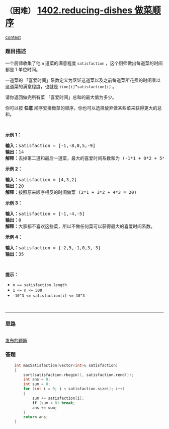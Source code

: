 # `（困难）` [1402.reducing-dishes 做菜顺序](https://leetcode-cn.com/problems/reducing-dishes/)

[contest](https://leetcode-cn.com/contest/biweekly-contest-23/problems/reducing-dishes/)

### 题目描述
<p>一个厨师收集了他&nbsp;<code>n</code>&nbsp;道菜的满意程度&nbsp;<code>satisfaction</code>&nbsp;，这个厨师做出每道菜的时间都是 1 单位时间。</p>
<p>一道菜的 「喜爱时间」系数定义为烹饪这道菜以及之前每道菜所花费的时间乘以这道菜的满意程度，也就是&nbsp;<code>time[i]</code>*<code>satisfaction[i]</code>&nbsp;。</p>
<p>请你返回做完所有菜 「喜爱时间」总和的最大值为多少。</p>
<p>你可以按&nbsp;<strong>任意</strong>&nbsp;顺序安排做菜的顺序，你也可以选择放弃做某些菜来获得更大的总和。</p>
<p>&nbsp;</p>
<p><strong>示例 1：</strong></p>
<pre><strong>输入：</strong>satisfaction = [-1,-8,0,5,-9]
<strong>输出：</strong>14
<strong>解释：</strong>去掉第二道和最后一道菜，最大的喜爱时间系数和为 (-1*1 + 0*2 + 5*3 = 14) 。每道菜都需要花费 1 单位时间完成。</pre>

<p><strong>示例 2：</strong></p>
<pre><strong>输入：</strong>satisfaction = [4,3,2]
<strong>输出：</strong>20
<strong>解释：</strong>按照原来顺序相反的时间做菜 (2*1 + 3*2 + 4*3 = 20)
</pre>

<p><strong>示例 3：</strong></p>
<pre><strong>输入：</strong>satisfaction = [-1,-4,-5]
<strong>输出：</strong>0
<strong>解释：</strong>大家都不喜欢这些菜，所以不做任何菜可以获得最大的喜爱时间系数。
</pre>

<p><strong>示例 4：</strong></p>
<pre><strong>输入：</strong>satisfaction = [-2,5,-1,0,3,-3]
<strong>输出：</strong>35
</pre>

<p>&nbsp;</p>
<p><strong>提示：</strong></p>
<ul>
	<li><code>n == satisfaction.length</code></li>
	<li><code>1 &lt;= n &lt;= 500</code></li>
	<li><code>-10^3 &lt;=&nbsp;satisfaction[i] &lt;= 10^3</code></li>
</ul>

​            

---
### 思路
```

```

[发布的题解](https://leetcode-cn.com/problems/reducing-dishes/solution/reducing-dishes-by-ikaruga/)

### 答题
``` C++
    int maxSatisfaction(vector<int>& satisfaction)
    {
        sort(satisfaction.rbegin(), satisfaction.rend());
        int ans = 0;
        int sum = 0;
        for (int i = 0; i < satisfaction.size(); i++)
        {
            sum += satisfaction[i];
            if (sum < 0) break;
            ans += sum;
        }
        return ans;
    }
```




